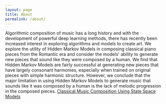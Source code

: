 ```yaml
---
layout: page
title: About
permalink: /about/
---
```


Algorithmic composition of music has a long history and with the development of powerful deep learning methods, there has recently been increased interest in exploring algorithms and models to create art.  We explore the utility of Hidden Markov Models in composing classical piano pieces from the Romantic era and consider the models' ability  to generate new pieces that sound like they were composed by a human.  We find that Hidden Markov Models are fairly successful at generating new pieces that have largely consonant harmonies, especially when trained on original pieces with simple harmonic structure.  However, we conclude that the major limitation in using Hidden Markov Models to generate music that sounds like it was composed by a human is the lack of melodic progression in the composed pieces.  [Classical Music Composition Using State Space Models](https://arxiv.org/abs/1708.03822)
